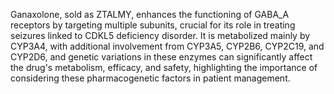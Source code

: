 Ganaxolone, sold as ZTALMY, enhances the functioning of GABA_A receptors by targeting multiple subunits, crucial for its role in treating seizures linked to CDKL5 deficiency disorder. It is metabolized mainly by CYP3A4, with additional involvement from CYP3A5, CYP2B6, CYP2C19, and CYP2D6, and genetic variations in these enzymes can significantly affect the drug's metabolism, efficacy, and safety, highlighting the importance of considering these pharmacogenetic factors in patient management.